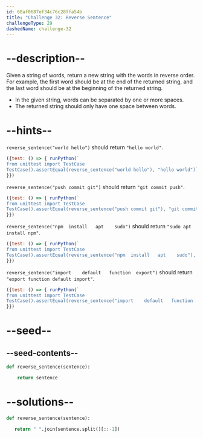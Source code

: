 ```yaml
---
id: 68af0687ef34c76c28ffa54b
title: "Challenge 32: Reverse Sentence"
challengeType: 29
dashedName: challenge-32
---
```


# --description--

Given a string of words, return a new string with the words in reverse order. For example, the first word should be at the end of the returned string, and the last word should be at the beginning of the returned string.

- In the given string, words can be separated by one or more spaces.
- The returned string should only have one space between words.

# --hints--

`reverse_sentence("world hello")` should return `"hello world"`.

```js
({test: () => { runPython(`
from unittest import TestCase
TestCase().assertEqual(reverse_sentence("world hello"), "hello world")`)
}})
```

`reverse_sentence("push commit git")` should return `"git commit push"`.

```js
({test: () => { runPython(`
from unittest import TestCase
TestCase().assertEqual(reverse_sentence("push commit git"), "git commit push")`)
}})
```

`reverse_sentence("npm  install   apt    sudo")` should return `"sudo apt install npm"`.

```js
({test: () => { runPython(`
from unittest import TestCase
TestCase().assertEqual(reverse_sentence("npm  install   apt    sudo"), "sudo apt install npm")`)
}})
```

`reverse_sentence("import    default   function  export")` should return `"export function default import"`.

```js
({test: () => { runPython(`
from unittest import TestCase
TestCase().assertEqual(reverse_sentence("import    default   function  export"), "export function default import")`)
}})
```

# --seed--

## --seed-contents--

```py
def reverse_sentence(sentence):

    return sentence
```

# --solutions--

```py
def reverse_sentence(sentence):

   return " ".join(sentence.split()[::-1])
```
